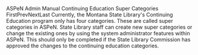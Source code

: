 ASPeN Admin Manual
Continuing Education Super Categories
FirstPrevNextLast
Currently, the Montana State Library's Continuing Education program only has four categories.  These are called super categories in ASPeN.  State Library staff can create new super categories or change the existing ones by using the system administrator features within ASPeN.  This should only be completed if the State Library Commission has approved the changes to the continuing education categories.